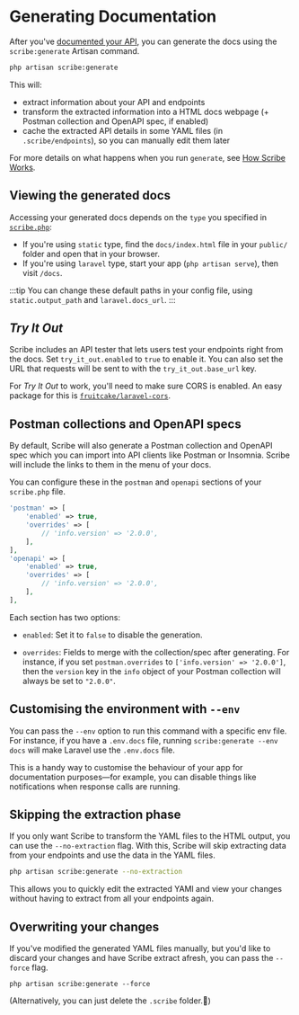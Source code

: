# Generating Documentation

After you've [documented your API](./documenting), you can generate the docs using the `scribe:generate` Artisan command.

```sh
php artisan scribe:generate
```

This will:
- extract information about your API and endpoints
- transform the extracted information into a HTML docs webpage (+ Postman collection and OpenAPI spec, if enabled) 
- cache the extracted API details in some YAML files (in `.scribe/endpoints`), so you can manually edit them later

For more details on what happens when you run `generate`, see [How Scribe Works](./98-architecture.md).

## Viewing the generated docs
Accessing your generated docs depends on the `type` you specified in [`scribe.php`](reference/10-config.md#type):
- If you're using `static` type, find the `docs/index.html` file in your `public/` folder and open that in your browser.
- If you're using `laravel` type, start your app (`php artisan serve`), then visit `/docs`.

:::tip
You can change these default paths in your config file, using `static.output_path` and `laravel.docs_url`.
:::

## _Try It Out_
Scribe includes an API tester that lets users test your endpoints right from the docs. Set `try_it_out.enabled` to `true` to enable it. You can also set the URL that requests will be sent to with the `try_it_out.base_url` key.

For _Try It Out_ to work, you'll need to make sure CORS is enabled. An easy package for this is [`fruitcake/laravel-cors`](https://github.com/fruitcake/laravel-cors).


## Postman collections and OpenAPI specs
By default, Scribe will also generate a Postman collection and OpenAPI spec which you can import into API clients like Postman or Insomnia. Scribe will include the links to them in the menu of your docs.

You can configure these in the `postman` and `openapi` sections of your `scribe.php` file. 

```php title=config/scribe.php
'postman' => [
    'enabled' => true,
    'overrides' => [
        // 'info.version' => '2.0.0',
    ],
],
'openapi' => [
    'enabled' => true,
    'overrides' => [
        // 'info.version' => '2.0.0',
    ],
],
```

Each section has two options:
- `enabled`: Set it to `false` to disable the generation.

- `overrides`: Fields to merge with the collection/spec after generating. For instance, if you set `postman.overrides` to `['info.version' => '2.0.0']`, then the `version` key in the `info` object of your Postman collection will always be set to `"2.0.0"`.

## Customising the environment with `--env`
You can pass the `--env` option to run this command with a specific env file. For instance, if you have a `.env.docs` file, running `scribe:generate --env docs` will make Laravel use the `.env.docs` file.

This is a handy way to customise the behaviour of your app for documentation purposes—for example, you can disable things like notifications when response calls are running. 

## Skipping the extraction phase
If you only want Scribe to transform the YAML files to the HTML output, you  can use the `--no-extraction` flag. With this, Scribe will skip extracting data from your endpoints and use the data in the YAML files.

```bash
php artisan scribe:generate --no-extraction
```

This allows you to quickly edit the extracted YAMl and view your changes without having to extract from all your endpoints again.

## Overwriting your changes
If you've modified the generated YAML files manually, but you'd like to discard your changes and have Scribe extract afresh, you can pass the `--force` flag.

```shell
php artisan scribe:generate --force
```

(Alternatively, you can just delete the `.scribe` folder.🙂)


